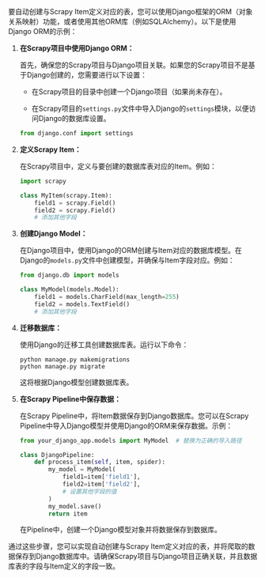 要自动创建与Scrapy Item定义对应的表，您可以使用Django框架的ORM（对象关系映射）功能，或者使用其他ORM库（例如SQLAlchemy）。以下是使用Django ORM的示例：

1. **在Scrapy项目中使用Django ORM：**

   首先，确保您的Scrapy项目与Django项目关联。如果您的Scrapy项目不是基于Django创建的，您需要进行以下设置：

   - 在Scrapy项目的目录中创建一个Django项目（如果尚未存在）。

   - 在Scrapy项目的`settings.py`文件中导入Django的`settings`模块，以便访问Django的数据库设置。

   ```python
   from django.conf import settings
   ```

2. **定义Scrapy Item：**

   在Scrapy项目中，定义与要创建的数据库表对应的Item。例如：

   ```python
   import scrapy

   class MyItem(scrapy.Item):
       field1 = scrapy.Field()
       field2 = scrapy.Field()
       # 添加其他字段
   ```

3. **创建Django Model：**

   在Django项目中，使用Django的ORM创建与Item对应的数据库模型。在Django的`models.py`文件中创建模型，并确保与Item字段对应。例如：

   ```python
   from django.db import models

   class MyModel(models.Model):
       field1 = models.CharField(max_length=255)
       field2 = models.TextField()
       # 添加其他字段
   ```

4. **迁移数据库：**

   使用Django的迁移工具创建数据库表。运行以下命令：

   ```
   python manage.py makemigrations
   python manage.py migrate
   ```

   这将根据Django模型创建数据库表。

5. **在Scrapy Pipeline中保存数据：**

   在Scrapy Pipeline中，将Item数据保存到Django数据库。您可以在Scrapy Pipeline中导入Django模型并使用Django的ORM来保存数据。示例：

   ```python
   from your_django_app.models import MyModel  # 替换为正确的导入路径

   class DjangoPipeline:
       def process_item(self, item, spider):
           my_model = MyModel(
               field1=item['field1'],
               field2=item['field2'],
               # 设置其他字段的值
           )
           my_model.save()
           return item
   ```

   在Pipeline中，创建一个Django模型对象并将数据保存到数据库。

通过这些步骤，您可以实现自动创建与Scrapy Item定义对应的表，并将爬取的数据保存到Django数据库中。请确保Scrapy项目与Django项目正确关联，并且数据库表的字段与Item定义的字段一致。